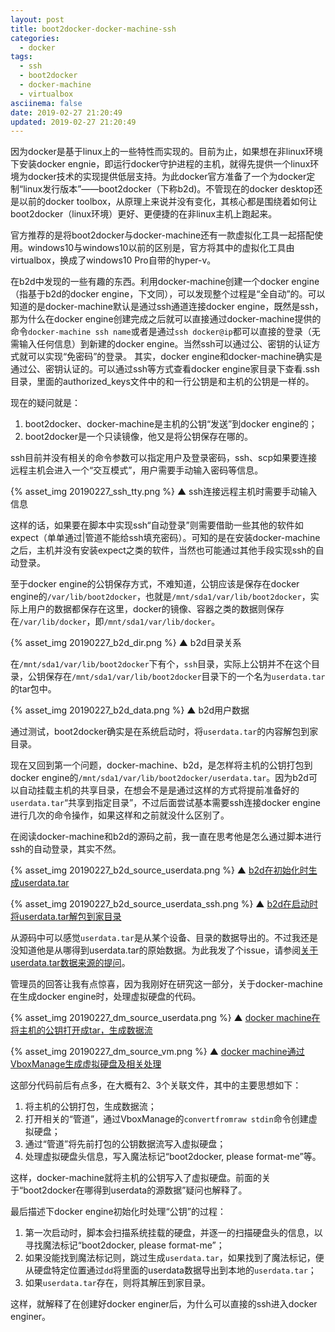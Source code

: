 ```yaml
---
layout: post
title: boot2docker-docker-machine-ssh
categories:
  - docker
tags:
  - ssh
  - boot2docker
  - docker-machine
  - virtualbox
asciinema: false
date: 2019-02-27 21:20:49
updated: 2019-02-27 21:20:49
---
```


因为docker是基于linux上的一些特性而实现的。目前为止，如果想在非linux环境下安装docker engnie，即运行docker守护进程的主机，就得先提供一个linux环境为docker技术的实现提供低层支持。为此docker官方准备了一个为docker定制“linux发行版本”——boot2docker（下称b2d)。不管现在的docker desktop还是以前的docker toolbox，从原理上来说并没有变化，其核心都是围绕着如何让boot2docker（linux环境）更好、更便捷的在非linux主机上跑起来。

<!-- more -->

官方推荐的是将boot2docker与docker-machine还有一款虚拟化工具一起搭配使用。windows10与windows10以前的区别是，官方将其中的虚拟化工具由virtualbox，换成了windows10 Pro自带的hyper-v。

在b2d中发现的一些有趣的东西。利用docker-machine创建一个docker engine（指基于b2d的docker engine，下文同），可以发现整个过程是“全自动”的。可以知道的是docker-machine默认是通过ssh通道连接docker engine，既然是ssh，那为什么在docker engine创建完成之后就可以直接通过docker-machine提供的命令`docker-machine ssh name`或者是通过`ssh docker@ip`都可以直接的登录（无需输入任何信息）到新建的docker engine。当然ssh可以通过公、密钥的认证方式就可以实现“免密码”的登录。
其实，docker engine和docker-machine确实是通过公、密钥认证的。可以通过ssh等方式查看docker engine家目录下查看.ssh目录，里面的authorized_keys文件中的和一行公钥是和主机的公钥是一样的。

现在的疑问就是：

1. boot2docker、docker-machine是主机的公钥“发送”到docker engine的；
2. boot2docker是一个只读镜像，他又是将公钥保存在哪的。

ssh目前并没有相关的命令参数可以指定用户及登录密码，ssh、scp如果要连接远程主机会进入一个“交互模式”，用户需要手动输入密码等信息。

{% asset_img 20190227_ssh_tty.png %}
▲ ssh连接远程主机时需要手动输入信息

这样的话，如果要在脚本中实现ssh“自动登录”则需要借助一些其他的软件如expect（单单通过|管道不能给ssh填充密码）。可知的是在安装docker-machine之后，主机并没有安装expect之类的软件，当然也可能通过其他手段实现ssh的自动登录。

至于docker engine的公钥保存方式，不难知道，公钥应该是保存在docker engine的`/var/lib/boot2docker`，也就是`/mnt/sda1/var/lib/boot2docker`，实际上用户的数据都保存在这里，docker的镜像、容器之类的数据则保存在`/var/lib/docker`，即`/mnt/sda1/var/lib/docker`。

{% asset_img 20190227_b2d_dir.png %}
▲ b2d目录关系

在`/mnt/sda1/var/lib/boot2docker`下有个，`ssh`目录，实际上公钥并不在这个目录，公钥保存在`/mnt/sda1/var/lib/boot2docker`目录下的一个名为`userdata.tar`的tar包中。

{% asset_img 20190227_b2d_data.png %}
▲ b2d用户数据

通过测试，boot2docker确实是在系统启动时，将`userdata.tar`的内容解包到家目录。

现在又回到第一个问题，docker-machine、b2d，是怎样将主机的公钥打包到docker engine的`/mnt/sda1/var/lib/boot2docker/userdata.tar`。因为b2d可以自动挂载主机的共享目录，在想会不是是通过这样的方式将提前准备好的`userdata.tar`“共享到指定目录”，不过后面尝试基本需要ssh连接docker engine进行几次的命令操作，如果这样和之前就没什么区别了。

在阅读docker-machine和b2d的源码之前，我一直在思考他是怎么通过脚本进行ssh的自动登录，其实不然。

{% asset_img 20190227_b2d_source_userdata.png %}
▲ [b2d在初始化时生成userdata.tar](https://github.com/boot2docker/boot2docker/blob/master/files/init.d/autoformat#L23-L50)

{% asset_img 20190227_b2d_source_userdata_ssh.png %}
▲ [b2d在启动时将userdata.tar解包到家目录](https://github.com/boot2docker/boot2docker/blob/master/files/init.d/autoformat#L151-L158)

从源码中可以感觉`userdata.tar`是从某个设备、目录的数据导出的。不过我还是没知道他是从哪得到userdata.tar的原始数据。为此我发了个issue，请参阅[关于userdata.tar数据来源的提问](https://github.com/boot2docker/boot2docker/issues/1379)。

管理员的回答让我有点惊喜，因为我刚好在研究这一部分，关于docker-machine在生成docker engine时，处理虚拟硬盘的代码。

{% asset_img 20190227_dm_source_userdata.png %}
▲ [docker machine在将主机的公钥打开成tar，生成数据流](https://github.com/docker/machine/blob/61ef47dc5d6b1658e3d6636f9382d50507c8c7e1/libmachine/mcnutils/b2d.go#L485-L542)

{% asset_img 20190227_dm_source_vm.png %}
▲ [docker machine通过VboxManage生成虚拟硬盘及相关处理](https://github.com/docker/machine/blob/61ef47dc5d6b1658e3d6636f9382d50507c8c7e1/libmachine/mcnutils/b2d.go#L485-L542)

这部分代码前后有点多，在大概有2、3个关联文件，其中的主要思想如下：

1. 将主机的公钥打包，生成数据流；
2. 打开相关的“管道”，通过VboxManage的`convertfromraw stdin`命令创建虚拟硬盘；
3. 通过“管道”将先前打包的公钥数据流写入虚拟硬盘；
4. 处理虚拟硬盘头信息，写入魔法标记“boot2docker, please format-me”等。

这样，docker-machine就将主机的公钥写入了虚拟硬盘。前面的关于“boot2docker在哪得到userdata的源数据”疑问也解释了。

最后描述下docker engine初始化时处理“公钥”的过程：

1. 第一次启动时，脚本会扫描系统挂载的硬盘，并逐一的扫描硬盘头的信息，以寻找魔法标记“boot2docker, please format-me”；
2. 如果没能找到魔法标记则，跳过生成`userdata.tar`，如果找到了魔法标记，便从硬盘特定位置通过`dd`将里面的userdata数据导出到本地的`userdata.tar`；
3. 如果`userdata.tar`存在，则将其解压到家目录。

这样，就解释了在创建好docker enginer后，为什么可以直接的ssh进入docker enginer。
